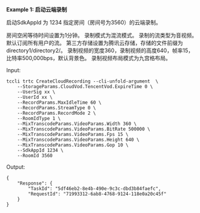 **Example 1: 启动云端录制**

启动SdkAppId 为 1234 指定房间（房间号为3560）的云端录制。

房间空闲等待时间设置为1分钟。
录制模式为混流模式。
录制的流类型为音视频。
默认订阅所有用户的流。
第三方存储设置为腾讯云存储，存储的文件前缀为directory1/directory2/。
录制视频的宽度360，录制视频的高度640，帧率15，比特率500,000bps，默认背景色。
录制视频布局模式为九宫格布局。

Input: 

```
tccli trtc CreateCloudRecording --cli-unfold-argument  \
    --StorageParams.CloudVod.TencentVod.ExpireTime 0 \
    --UserSig xx \
    --UserId xx \
    --RecordParams.MaxIdleTime 60 \
    --RecordParams.StreamType 0 \
    --RecordParams.RecordMode 2 \
    --RoomIdType 1 \
    --MixTranscodeParams.VideoParams.Width 360 \
    --MixTranscodeParams.VideoParams.BitRate 500000 \
    --MixTranscodeParams.VideoParams.Fps 15 \
    --MixTranscodeParams.VideoParams.Height 640 \
    --MixTranscodeParams.VideoParams.Gop 10 \
    --SdkAppId 1234 \
    --RoomId 3560
```

Output: 
```
{
    "Response": {
        "TaskId": "5df46eb2-8e4b-490e-9c3c-dbd3b84faefc",
        "RequestId": "71993312-6ab8-4768-9124-118e0a20c45f"
    }
}
```

